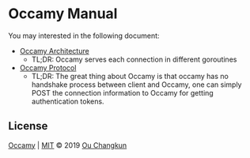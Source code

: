 # Occamy Manual

You may interested in the following document:

- [Occamy Architecture](./architecture.md)
  + TL;DR: Occamy serves each connection in different goroutines
- [Occamy Protocol](./protocol-cn.md)
  + TL;DR: The great thing about Occamy is that occamy has no handshake process 
    between client and Occamy, one can simply POST the connection 
    information to Occamy for  getting authentication tokens. 

## License

[Occamy](https://github.com/changkun/occamy) | [MIT](./LICENSE) &copy; 2019 [Ou Changkun](https://changkun.de)